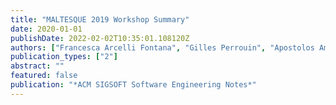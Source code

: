 ```yaml
---
title: "MALTESQUE 2019 Workshop Summary"
date: 2020-01-01
publishDate: 2022-02-02T10:35:01.108120Z
authors: ["Francesca Arcelli Fontana", "Gilles Perrouin", "Apostolos Ampatzoglou", "Mathieu Archer", "Bartosz Walter", "Maxime Cordy", "Fabio Palomba", "Xavier Devroey"]
publication_types: ["2"]
abstract: ""
featured: false
publication: "*ACM SIGSOFT Software Engineering Notes*"
---
```


